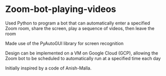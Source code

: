 # Zoom-bot-playing-videos

Used Python to program a bot that can automatically enter a specified Zoom room, share the screen, play a sequence of videos, then leave the room

Made use of the PyAutoGUI library for screen recognition

Design can be implemented on a VM on Google Cloud (GCP), allowing the Zoom bot to be scheduled to automatically run at a specified time each day

Initially inspired by a code of Anish-Malla.
